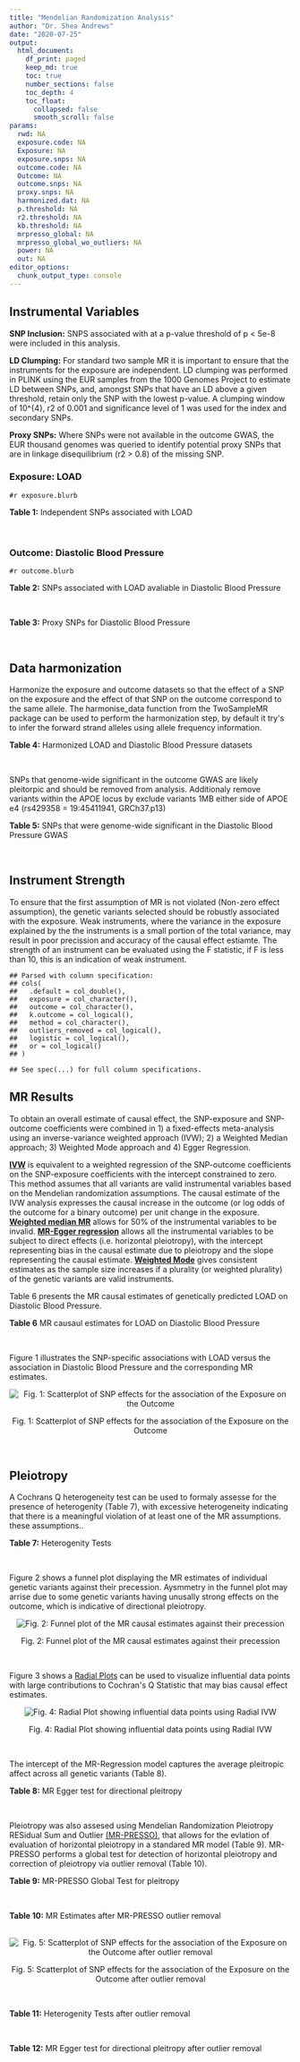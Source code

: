 ```yaml
---
title: "Mendelian Randomization Analysis"
author: "Dr. Shea Andrews"
date: "2020-07-25"
output:
  html_document:
    df_print: paged
    keep_md: true
    toc: true
    number_sections: false
    toc_depth: 4
    toc_float:
      collapsed: false
      smooth_scroll: false
params:
  rwd: NA
  exposure.code: NA
  Exposure: NA
  exposure.snps: NA
  outcome.code: NA
  Outcome: NA
  outcome.snps: NA
  proxy.snps: NA
  harmonized.dat: NA
  p.threshold: NA
  r2.threshold: NA
  kb.threshold: NA
  mrpresso_global: NA
  mrpresso_global_wo_outliers: NA
  power: NA
  out: NA
editor_options:
  chunk_output_type: console
---
```







## Instrumental Variables
**SNP Inclusion:** SNPS associated with at a p-value threshold of p < 5e-8 were included in this analysis.
<br>

**LD Clumping:** For standard two sample MR it is important to ensure that the instruments for the exposure are independent. LD clumping was performed in PLINK using the EUR samples from the 1000 Genomes Project to estimate LD between SNPs, and, amongst SNPs that have an LD above a given threshold, retain only the SNP with the lowest p-value. A clumping window of 10^{4}, r2 of 0.001 and significance level of 1 was used for the index and secondary SNPs.
<br>

**Proxy SNPs:** Where SNPs were not available in the outcome GWAS, the EUR thousand genomes was queried to identify potential proxy SNPs that are in linkage disequilibrium (r2 > 0.8) of the missing SNP.
<br>

### Exposure: LOAD
`#r exposure.blurb`
<br>

**Table 1:** Independent SNPs associated with LOAD
<div data-pagedtable="false">
  <script data-pagedtable-source type="application/json">
{"columns":[{"label":["SNP"],"name":[1],"type":["chr"],"align":["left"]},{"label":["CHROM"],"name":[2],"type":["dbl"],"align":["right"]},{"label":["POS"],"name":[3],"type":["dbl"],"align":["right"]},{"label":["REF"],"name":[4],"type":["chr"],"align":["left"]},{"label":["ALT"],"name":[5],"type":["chr"],"align":["left"]},{"label":["AF"],"name":[6],"type":["dbl"],"align":["right"]},{"label":["BETA"],"name":[7],"type":["dbl"],"align":["right"]},{"label":["SE"],"name":[8],"type":["dbl"],"align":["right"]},{"label":["Z"],"name":[9],"type":["dbl"],"align":["right"]},{"label":["P"],"name":[10],"type":["dbl"],"align":["right"]},{"label":["N"],"name":[11],"type":["dbl"],"align":["right"]},{"label":["TRAIT"],"name":[12],"type":["chr"],"align":["left"]}],"data":[{"1":"rs679515","2":"1","3":"207750568","4":"T","5":"C","6":"0.8126","7":"-0.1508","8":"0.0183","9":"-8.240440","10":"1.555000e-16","11":"63926","12":"LOAD"},{"1":"rs6733839","2":"2","3":"127892810","4":"C","5":"T","6":"0.4067","7":"0.1693","8":"0.0154","9":"10.993506","10":"4.022000e-28","11":"63926","12":"LOAD"},{"1":"rs34665982","2":"6","3":"32560306","4":"T","5":"C","6":"0.5213","7":"-0.0967","8":"0.0166","9":"-5.825300","10":"5.798000e-09","11":"63926","12":"LOAD"},{"1":"rs114812713","2":"6","3":"41034000","4":"G","5":"C","6":"0.0301","7":"0.2980","8":"0.0431","9":"6.914153","10":"4.467000e-12","11":"63926","12":"LOAD"},{"1":"rs1385742","2":"6","3":"47595155","4":"A","5":"T","6":"0.6344","7":"-0.0876","8":"0.0157","9":"-5.579620","10":"2.232000e-08","11":"63926","12":"LOAD"},{"1":"rs11767557","2":"7","3":"143109139","4":"T","5":"C","6":"0.1968","7":"-0.1028","8":"0.0182","9":"-5.648350","10":"1.561000e-08","11":"63926","12":"LOAD"},{"1":"rs73223431","2":"8","3":"27219987","4":"C","5":"T","6":"0.3669","7":"0.0936","8":"0.0153","9":"6.117647","10":"8.342000e-10","11":"63926","12":"LOAD"},{"1":"rs867230","2":"8","3":"27468503","4":"C","5":"A","6":"0.6029","7":"0.1333","8":"0.0158","9":"8.436709","10":"3.492000e-17","11":"63926","12":"LOAD"},{"1":"rs12416487","2":"10","3":"11721057","4":"A","5":"T","6":"0.6519","7":"0.0850","8":"0.0154","9":"5.519480","10":"3.417000e-08","11":"63926","12":"LOAD"},{"1":"rs3740688","2":"11","3":"47380340","4":"G","5":"T","6":"0.5524","7":"0.0935","8":"0.0144","9":"6.493056","10":"9.702000e-11","11":"63926","12":"LOAD"},{"1":"rs1582763","2":"11","3":"60021948","4":"G","5":"A","6":"0.3729","7":"-0.1232","8":"0.0149","9":"-8.268456","10":"1.186000e-16","11":"63926","12":"LOAD"},{"1":"rs3851179","2":"11","3":"85868640","4":"T","5":"C","6":"0.6410","7":"0.1198","8":"0.0148","9":"8.094590","10":"5.809000e-16","11":"63926","12":"LOAD"},{"1":"rs11218343","2":"11","3":"121435587","4":"T","5":"C","6":"0.0401","7":"-0.2053","8":"0.0369","9":"-5.563690","10":"2.633000e-08","11":"63926","12":"LOAD"},{"1":"rs12590654","2":"14","3":"92938855","4":"G","5":"A","6":"0.3353","7":"-0.0906","8":"0.0157","9":"-5.770701","10":"8.729000e-09","11":"63926","12":"LOAD"},{"1":"rs12151021","2":"19","3":"1050874","4":"A","5":"G","6":"0.6753","7":"-0.1071","8":"0.0169","9":"-6.337280","10":"2.562000e-10","11":"63926","12":"LOAD"},{"1":"rs111358663","2":"19","3":"45196958","4":"T","5":"A","6":"0.0111","7":"-0.5369","8":"0.0795","9":"-6.753459","10":"1.436000e-11","11":"63926","12":"LOAD"},{"1":"rs4803765","2":"19","3":"45358448","4":"C","5":"T","6":"0.0243","7":"0.7165","8":"0.0610","9":"11.745902","10":"7.131000e-32","11":"63926","12":"LOAD"},{"1":"rs12972156","2":"19","3":"45387459","4":"C","5":"G","6":"0.2027","7":"0.9653","8":"0.0189","9":"51.074100","10":"2.225074e-308","11":"63926","12":"LOAD"},{"1":"rs117310449","2":"19","3":"45393516","4":"C","5":"T","6":"0.0130","7":"0.9879","8":"0.0691","9":"14.296671","10":"2.275000e-46","11":"63926","12":"LOAD"},{"1":"rs73033507","2":"19","3":"45431403","4":"C","5":"T","6":"0.0239","7":"-0.3620","8":"0.0657","9":"-5.509893","10":"3.646000e-08","11":"63926","12":"LOAD"},{"1":"rs114533385","2":"19","3":"45436753","4":"C","5":"T","6":"0.0210","7":"0.8281","8":"0.0661","9":"12.527988","10":"5.434000e-36","11":"63926","12":"LOAD"},{"1":"rs139995984","2":"19","3":"45574482","4":"G","5":"C","6":"0.0155","7":"-0.5343","8":"0.0879","9":"-6.078498","10":"1.192000e-09","11":"63926","12":"LOAD"}],"options":{"columns":{"min":{},"max":[10]},"rows":{"min":[10],"max":[10]},"pages":{}}}
  </script>
</div>
<br>

### Outcome: Diastolic Blood Pressure
`#r outcome.blurb`
<br>

**Table 2:** SNPs associated with LOAD avaliable in Diastolic Blood Pressure
<div data-pagedtable="false">
  <script data-pagedtable-source type="application/json">
{"columns":[{"label":["SNP"],"name":[1],"type":["chr"],"align":["left"]},{"label":["CHROM"],"name":[2],"type":["dbl"],"align":["right"]},{"label":["POS"],"name":[3],"type":["dbl"],"align":["right"]},{"label":["REF"],"name":[4],"type":["chr"],"align":["left"]},{"label":["ALT"],"name":[5],"type":["chr"],"align":["left"]},{"label":["AF"],"name":[6],"type":["dbl"],"align":["right"]},{"label":["BETA"],"name":[7],"type":["dbl"],"align":["right"]},{"label":["SE"],"name":[8],"type":["dbl"],"align":["right"]},{"label":["Z"],"name":[9],"type":["dbl"],"align":["right"]},{"label":["P"],"name":[10],"type":["dbl"],"align":["right"]},{"label":["N"],"name":[11],"type":["dbl"],"align":["right"]},{"label":["TRAIT"],"name":[12],"type":["chr"],"align":["left"]}],"data":[{"1":"rs679515","2":"1","3":"207750568","4":"T","5":"C","6":"0.8191","7":"0.0256","8":"0.0225","9":"1.13778000","10":"2.544e-01","11":"757599","12":"Diastolic_Blood_Pressure"},{"1":"rs6733839","2":"2","3":"127892810","4":"C","5":"T","6":"0.3948","7":"0.0468","8":"0.0182","9":"2.57142857","10":"1.038e-02","11":"755482","12":"Diastolic_Blood_Pressure"},{"1":"rs114812713","2":"6","3":"41034000","4":"G","5":"C","6":"0.0266","7":"0.0716","8":"0.0561","9":"1.27629234","10":"2.018e-01","11":"750123","12":"Diastolic_Blood_Pressure"},{"1":"rs1385742","2":"6","3":"47595155","4":"A","5":"T","6":"0.6485","7":"0.0043","8":"0.0186","9":"0.23118300","10":"8.155e-01","11":"755481","12":"Diastolic_Blood_Pressure"},{"1":"rs11767557","2":"7","3":"143109139","4":"T","5":"C","6":"0.2100","7":"0.0186","8":"0.0215","9":"0.86511600","10":"3.889e-01","11":"749339","12":"Diastolic_Blood_Pressure"},{"1":"rs73223431","2":"8","3":"27219987","4":"C","5":"T","6":"0.3663","7":"-0.0084","8":"0.0179","9":"-0.46927374","10":"6.407e-01","11":"757600","12":"Diastolic_Blood_Pressure"},{"1":"rs867230","2":"8","3":"27468503","4":"C","5":"A","6":"0.5913","7":"0.0627","8":"0.0181","9":"3.46408840","10":"5.107e-04","11":"755480","12":"Diastolic_Blood_Pressure"},{"1":"rs12416487","2":"10","3":"11721057","4":"A","5":"T","6":"0.6508","7":"0.0133","8":"0.0184","9":"0.72282600","10":"4.675e-01","11":"756594","12":"Diastolic_Blood_Pressure"},{"1":"rs3740688","2":"11","3":"47380340","4":"G","5":"T","6":"0.5458","7":"0.1121","8":"0.0174","9":"6.44252874","10":"1.222e-10","11":"757601","12":"Diastolic_Blood_Pressure"},{"1":"rs1582763","2":"11","3":"60021948","4":"G","5":"A","6":"0.3750","7":"0.0002","8":"0.0179","9":"0.01117318","10":"9.924e-01","11":"757600","12":"Diastolic_Blood_Pressure"},{"1":"rs3851179","2":"11","3":"85868640","4":"T","5":"C","6":"0.6302","7":"-0.0122","8":"0.0179","9":"-0.68156400","10":"4.959e-01","11":"757601","12":"Diastolic_Blood_Pressure"},{"1":"rs11218343","2":"11","3":"121435587","4":"T","5":"C","6":"0.0384","7":"-0.0255","8":"0.0454","9":"-0.56167400","10":"5.747e-01","11":"757599","12":"Diastolic_Blood_Pressure"},{"1":"rs12590654","2":"14","3":"92938855","4":"G","5":"A","6":"0.3408","7":"0.0303","8":"0.0186","9":"1.62903226","10":"1.025e-01","11":"756595","12":"Diastolic_Blood_Pressure"},{"1":"rs12151021","2":"19","3":"1050874","4":"A","5":"G","6":"0.6782","7":"0.0030","8":"0.0193","9":"0.15544000","10":"8.767e-01","11":"730395","12":"Diastolic_Blood_Pressure"},{"1":"rs111358663","2":"19","3":"45196958","4":"T","5":"A","6":"0.0152","7":"-0.0049","8":"0.0778","9":"-0.06298201","10":"9.493e-01","11":"727076","12":"Diastolic_Blood_Pressure"},{"1":"rs12972156","2":"19","3":"45387459","4":"C","5":"G","6":"0.1482","7":"-0.0178","8":"0.0252","9":"-0.70634900","10":"4.800e-01","11":"739095","12":"Diastolic_Blood_Pressure"},{"1":"rs117310449","2":"19","3":"45393516","4":"C","5":"T","6":"0.0115","7":"0.0977","8":"0.0875","9":"1.11657143","10":"2.640e-01","11":"724066","12":"Diastolic_Blood_Pressure"},{"1":"rs34665982","2":"NA","3":"NA","4":"NA","5":"NA","6":"NA","7":"NA","8":"NA","9":"NA","10":"NA","11":"NA","12":"NA"},{"1":"rs4803765","2":"NA","3":"NA","4":"NA","5":"NA","6":"NA","7":"NA","8":"NA","9":"NA","10":"NA","11":"NA","12":"NA"},{"1":"rs73033507","2":"NA","3":"NA","4":"NA","5":"NA","6":"NA","7":"NA","8":"NA","9":"NA","10":"NA","11":"NA","12":"NA"},{"1":"rs114533385","2":"NA","3":"NA","4":"NA","5":"NA","6":"NA","7":"NA","8":"NA","9":"NA","10":"NA","11":"NA","12":"NA"},{"1":"rs139995984","2":"NA","3":"NA","4":"NA","5":"NA","6":"NA","7":"NA","8":"NA","9":"NA","10":"NA","11":"NA","12":"NA"}],"options":{"columns":{"min":{},"max":[10]},"rows":{"min":[10],"max":[10]},"pages":{}}}
  </script>
</div>
<br>

**Table 3:** Proxy SNPs for Diastolic Blood Pressure
<div data-pagedtable="false">
  <script data-pagedtable-source type="application/json">
{"columns":[{"label":["proxy.outcome"],"name":[1],"type":["lgl"],"align":["right"]},{"label":["target_snp"],"name":[2],"type":["chr"],"align":["left"]},{"label":["proxy_snp"],"name":[3],"type":["lgl"],"align":["right"]},{"label":["ld.r2"],"name":[4],"type":["lgl"],"align":["right"]},{"label":["Dprime"],"name":[5],"type":["lgl"],"align":["right"]},{"label":["ref.proxy"],"name":[6],"type":["lgl"],"align":["right"]},{"label":["alt.proxy"],"name":[7],"type":["lgl"],"align":["right"]},{"label":["CHROM"],"name":[8],"type":["lgl"],"align":["right"]},{"label":["POS"],"name":[9],"type":["lgl"],"align":["right"]},{"label":["ALT.proxy"],"name":[10],"type":["lgl"],"align":["right"]},{"label":["REF.proxy"],"name":[11],"type":["lgl"],"align":["right"]},{"label":["AF"],"name":[12],"type":["lgl"],"align":["right"]},{"label":["BETA"],"name":[13],"type":["lgl"],"align":["right"]},{"label":["SE"],"name":[14],"type":["lgl"],"align":["right"]},{"label":["P"],"name":[15],"type":["lgl"],"align":["right"]},{"label":["N"],"name":[16],"type":["lgl"],"align":["right"]},{"label":["ref"],"name":[17],"type":["lgl"],"align":["right"]},{"label":["alt"],"name":[18],"type":["lgl"],"align":["right"]},{"label":["ALT"],"name":[19],"type":["lgl"],"align":["right"]},{"label":["REF"],"name":[20],"type":["lgl"],"align":["right"]},{"label":["PHASE"],"name":[21],"type":["lgl"],"align":["right"]}],"data":[{"1":"NA","2":"rs34665982","3":"NA","4":"NA","5":"NA","6":"NA","7":"NA","8":"NA","9":"NA","10":"NA","11":"NA","12":"NA","13":"NA","14":"NA","15":"NA","16":"NA","17":"NA","18":"NA","19":"NA","20":"NA","21":"NA"},{"1":"NA","2":"rs4803765","3":"NA","4":"NA","5":"NA","6":"NA","7":"NA","8":"NA","9":"NA","10":"NA","11":"NA","12":"NA","13":"NA","14":"NA","15":"NA","16":"NA","17":"NA","18":"NA","19":"NA","20":"NA","21":"NA"},{"1":"NA","2":"rs73033507","3":"NA","4":"NA","5":"NA","6":"NA","7":"NA","8":"NA","9":"NA","10":"NA","11":"NA","12":"NA","13":"NA","14":"NA","15":"NA","16":"NA","17":"NA","18":"NA","19":"NA","20":"NA","21":"NA"},{"1":"NA","2":"rs114533385","3":"NA","4":"NA","5":"NA","6":"NA","7":"NA","8":"NA","9":"NA","10":"NA","11":"NA","12":"NA","13":"NA","14":"NA","15":"NA","16":"NA","17":"NA","18":"NA","19":"NA","20":"NA","21":"NA"},{"1":"NA","2":"rs139995984","3":"NA","4":"NA","5":"NA","6":"NA","7":"NA","8":"NA","9":"NA","10":"NA","11":"NA","12":"NA","13":"NA","14":"NA","15":"NA","16":"NA","17":"NA","18":"NA","19":"NA","20":"NA","21":"NA"}],"options":{"columns":{"min":{},"max":[10]},"rows":{"min":[10],"max":[10]},"pages":{}}}
  </script>
</div>
<br>

## Data harmonization
Harmonize the exposure and outcome datasets so that the effect of a SNP on the exposure and the effect of that SNP on the outcome correspond to the same allele. The harmonise_data function from the TwoSampleMR package can be used to perform the harmonization step, by default it try's to infer the forward strand alleles using allele frequency information.
<br>

**Table 4:** Harmonized LOAD and Diastolic Blood Pressure datasets
<div data-pagedtable="false">
  <script data-pagedtable-source type="application/json">
{"columns":[{"label":["SNP"],"name":[1],"type":["chr"],"align":["left"]},{"label":["effect_allele.exposure"],"name":[2],"type":["chr"],"align":["left"]},{"label":["other_allele.exposure"],"name":[3],"type":["chr"],"align":["left"]},{"label":["effect_allele.outcome"],"name":[4],"type":["chr"],"align":["left"]},{"label":["other_allele.outcome"],"name":[5],"type":["chr"],"align":["left"]},{"label":["beta.exposure"],"name":[6],"type":["dbl"],"align":["right"]},{"label":["beta.outcome"],"name":[7],"type":["dbl"],"align":["right"]},{"label":["eaf.exposure"],"name":[8],"type":["dbl"],"align":["right"]},{"label":["eaf.outcome"],"name":[9],"type":["dbl"],"align":["right"]},{"label":["remove"],"name":[10],"type":["lgl"],"align":["right"]},{"label":["palindromic"],"name":[11],"type":["lgl"],"align":["right"]},{"label":["ambiguous"],"name":[12],"type":["lgl"],"align":["right"]},{"label":["id.outcome"],"name":[13],"type":["chr"],"align":["left"]},{"label":["chr.outcome"],"name":[14],"type":["dbl"],"align":["right"]},{"label":["pos.outcome"],"name":[15],"type":["dbl"],"align":["right"]},{"label":["se.outcome"],"name":[16],"type":["dbl"],"align":["right"]},{"label":["z.outcome"],"name":[17],"type":["dbl"],"align":["right"]},{"label":["pval.outcome"],"name":[18],"type":["dbl"],"align":["right"]},{"label":["samplesize.outcome"],"name":[19],"type":["dbl"],"align":["right"]},{"label":["outcome"],"name":[20],"type":["chr"],"align":["left"]},{"label":["mr_keep.outcome"],"name":[21],"type":["lgl"],"align":["right"]},{"label":["pval_origin.outcome"],"name":[22],"type":["chr"],"align":["left"]},{"label":["chr.exposure"],"name":[23],"type":["dbl"],"align":["right"]},{"label":["pos.exposure"],"name":[24],"type":["dbl"],"align":["right"]},{"label":["se.exposure"],"name":[25],"type":["dbl"],"align":["right"]},{"label":["z.exposure"],"name":[26],"type":["dbl"],"align":["right"]},{"label":["pval.exposure"],"name":[27],"type":["dbl"],"align":["right"]},{"label":["samplesize.exposure"],"name":[28],"type":["dbl"],"align":["right"]},{"label":["exposure"],"name":[29],"type":["chr"],"align":["left"]},{"label":["mr_keep.exposure"],"name":[30],"type":["lgl"],"align":["right"]},{"label":["pval_origin.exposure"],"name":[31],"type":["chr"],"align":["left"]},{"label":["id.exposure"],"name":[32],"type":["chr"],"align":["left"]},{"label":["action"],"name":[33],"type":["dbl"],"align":["right"]},{"label":["mr_keep"],"name":[34],"type":["lgl"],"align":["right"]},{"label":["pt"],"name":[35],"type":["dbl"],"align":["right"]},{"label":["pleitropy_keep"],"name":[36],"type":["lgl"],"align":["right"]},{"label":["mrpresso_RSSobs"],"name":[37],"type":["dbl"],"align":["right"]},{"label":["mrpresso_pval"],"name":[38],"type":["dbl"],"align":["right"]},{"label":["mrpresso_keep"],"name":[39],"type":["lgl"],"align":["right"]}],"data":[{"1":"rs111358663","2":"A","3":"T","4":"A","5":"T","6":"-0.5369","7":"-0.0049","8":"0.0111","9":"0.0152","10":"FALSE","11":"TRUE","12":"FALSE","13":"OBQFfj","14":"19","15":"45196958","16":"0.0778","17":"-0.06298201","18":"9.493e-01","19":"727076","20":"Evangelou2018dbp","21":"TRUE","22":"reported","23":"19","24":"45196958","25":"0.0795","26":"-6.753459","27":"1.436e-11","28":"63926","29":"Kunkle2019load","30":"TRUE","31":"reported","32":"xQmEVs","33":"2","34":"TRUE","35":"5e-08","36":"FALSE","37":"NA","38":"NA","39":"NA"},{"1":"rs11218343","2":"C","3":"T","4":"C","5":"T","6":"-0.2053","7":"-0.0255","8":"0.0401","9":"0.0384","10":"FALSE","11":"FALSE","12":"FALSE","13":"OBQFfj","14":"11","15":"121435587","16":"0.0454","17":"-0.56167400","18":"5.747e-01","19":"757599","20":"Evangelou2018dbp","21":"TRUE","22":"reported","23":"11","24":"121435587","25":"0.0369","26":"-5.563690","27":"2.633e-08","28":"63926","29":"Kunkle2019load","30":"TRUE","31":"reported","32":"xQmEVs","33":"2","34":"TRUE","35":"5e-08","36":"TRUE","37":"1.340373e-04","38":"1.0000","39":"TRUE"},{"1":"rs114812713","2":"C","3":"G","4":"C","5":"G","6":"0.2980","7":"0.0716","8":"0.0301","9":"0.0266","10":"FALSE","11":"TRUE","12":"FALSE","13":"OBQFfj","14":"6","15":"41034000","16":"0.0561","17":"1.27629234","18":"2.018e-01","19":"750123","20":"Evangelou2018dbp","21":"TRUE","22":"reported","23":"6","24":"41034000","25":"0.0431","26":"6.914153","27":"4.467e-12","28":"63926","29":"Kunkle2019load","30":"TRUE","31":"reported","32":"xQmEVs","33":"2","34":"TRUE","35":"5e-08","36":"TRUE","37":"2.901838e-03","38":"1.0000","39":"TRUE"},{"1":"rs117310449","2":"T","3":"C","4":"T","5":"C","6":"0.9879","7":"0.0977","8":"0.0130","9":"0.0115","10":"FALSE","11":"FALSE","12":"FALSE","13":"OBQFfj","14":"19","15":"45393516","16":"0.0875","17":"1.11657143","18":"2.640e-01","19":"724066","20":"Evangelou2018dbp","21":"TRUE","22":"reported","23":"19","24":"45393516","25":"0.0691","26":"14.296671","27":"2.275e-46","28":"63926","29":"Kunkle2019load","30":"TRUE","31":"reported","32":"xQmEVs","33":"2","34":"TRUE","35":"5e-08","36":"FALSE","37":"NA","38":"NA","39":"NA"},{"1":"rs11767557","2":"C","3":"T","4":"C","5":"T","6":"-0.1028","7":"0.0186","8":"0.1968","9":"0.2100","10":"FALSE","11":"FALSE","12":"FALSE","13":"OBQFfj","14":"7","15":"143109139","16":"0.0215","17":"0.86511600","18":"3.889e-01","19":"749339","20":"Evangelou2018dbp","21":"TRUE","22":"reported","23":"7","24":"143109139","25":"0.0182","26":"-5.648350","27":"1.561e-08","28":"63926","29":"Kunkle2019load","30":"TRUE","31":"reported","32":"xQmEVs","33":"2","34":"TRUE","35":"5e-08","36":"TRUE","37":"7.358975e-04","38":"1.0000","39":"TRUE"},{"1":"rs12151021","2":"G","3":"A","4":"G","5":"A","6":"-0.1071","7":"0.0030","8":"0.6753","9":"0.6782","10":"FALSE","11":"FALSE","12":"FALSE","13":"OBQFfj","14":"19","15":"1050874","16":"0.0193","17":"0.15544000","18":"8.767e-01","19":"730395","20":"Evangelou2018dbp","21":"TRUE","22":"reported","23":"19","24":"1050874","25":"0.0169","26":"-6.337280","27":"2.562e-10","28":"63926","29":"Kunkle2019load","30":"TRUE","31":"reported","32":"xQmEVs","33":"2","34":"TRUE","35":"5e-08","36":"TRUE","37":"1.266319e-04","38":"1.0000","39":"TRUE"},{"1":"rs12416487","2":"T","3":"A","4":"T","5":"A","6":"0.0850","7":"0.0133","8":"0.6519","9":"0.6508","10":"FALSE","11":"TRUE","12":"FALSE","13":"OBQFfj","14":"10","15":"11721057","16":"0.0184","17":"0.72282600","18":"4.675e-01","19":"756594","20":"Evangelou2018dbp","21":"TRUE","22":"reported","23":"10","24":"11721057","25":"0.0154","26":"5.519480","27":"3.417e-08","28":"63926","29":"Kunkle2019load","30":"TRUE","31":"reported","32":"xQmEVs","33":"2","34":"TRUE","35":"5e-08","36":"TRUE","37":"5.889276e-05","38":"1.0000","39":"TRUE"},{"1":"rs12590654","2":"A","3":"G","4":"A","5":"G","6":"-0.0906","7":"0.0303","8":"0.3353","9":"0.3408","10":"FALSE","11":"FALSE","12":"FALSE","13":"OBQFfj","14":"14","15":"92938855","16":"0.0186","17":"1.62903226","18":"1.025e-01","19":"756595","20":"Evangelou2018dbp","21":"TRUE","22":"reported","23":"14","24":"92938855","25":"0.0157","26":"-5.770701","27":"8.729e-09","28":"63926","29":"Kunkle2019load","30":"TRUE","31":"reported","32":"xQmEVs","33":"2","34":"TRUE","35":"5e-08","36":"TRUE","37":"1.489407e-03","38":"0.5239","39":"TRUE"},{"1":"rs12972156","2":"G","3":"C","4":"G","5":"C","6":"0.9653","7":"-0.0178","8":"0.2027","9":"0.1482","10":"FALSE","11":"TRUE","12":"FALSE","13":"OBQFfj","14":"19","15":"45387459","16":"0.0252","17":"-0.70634900","18":"4.800e-01","19":"739095","20":"Evangelou2018dbp","21":"TRUE","22":"reported","23":"19","24":"45387459","25":"0.0189","26":"51.074100","27":"1.000e-200","28":"63926","29":"Kunkle2019load","30":"TRUE","31":"reported","32":"xQmEVs","33":"2","34":"TRUE","35":"5e-08","36":"FALSE","37":"NA","38":"NA","39":"NA"},{"1":"rs1385742","2":"T","3":"A","4":"T","5":"A","6":"-0.0876","7":"0.0043","8":"0.6344","9":"0.6485","10":"FALSE","11":"TRUE","12":"FALSE","13":"OBQFfj","14":"6","15":"47595155","16":"0.0186","17":"0.23118300","18":"8.155e-01","19":"755481","20":"Evangelou2018dbp","21":"TRUE","22":"reported","23":"6","24":"47595155","25":"0.0157","26":"-5.579620","27":"2.232e-08","28":"63926","29":"Kunkle2019load","30":"TRUE","31":"reported","32":"xQmEVs","33":"2","34":"TRUE","35":"5e-08","36":"TRUE","37":"1.202475e-04","38":"1.0000","39":"TRUE"},{"1":"rs1582763","2":"A","3":"G","4":"A","5":"G","6":"-0.1232","7":"0.0002","8":"0.3729","9":"0.3750","10":"FALSE","11":"FALSE","12":"FALSE","13":"OBQFfj","14":"11","15":"60021948","16":"0.0179","17":"0.01117318","18":"9.924e-01","19":"757600","20":"Evangelou2018dbp","21":"TRUE","22":"reported","23":"11","24":"60021948","25":"0.0149","26":"-8.268456","27":"1.186e-16","28":"63926","29":"Kunkle2019load","30":"TRUE","31":"reported","32":"xQmEVs","33":"2","34":"TRUE","35":"5e-08","36":"TRUE","37":"9.673709e-05","38":"1.0000","39":"TRUE"},{"1":"rs3740688","2":"T","3":"G","4":"T","5":"G","6":"0.0935","7":"0.1121","8":"0.5524","9":"0.5458","10":"FALSE","11":"FALSE","12":"FALSE","13":"OBQFfj","14":"11","15":"47380340","16":"0.0174","17":"6.44252874","18":"1.222e-10","19":"757601","20":"Evangelou2018dbp","21":"TRUE","22":"reported","23":"11","24":"47380340","25":"0.0144","26":"6.493056","27":"9.702e-11","28":"63926","29":"Kunkle2019load","30":"TRUE","31":"reported","32":"xQmEVs","33":"2","34":"TRUE","35":"5e-08","36":"FALSE","37":"NA","38":"NA","39":"NA"},{"1":"rs3851179","2":"C","3":"T","4":"C","5":"T","6":"0.1198","7":"-0.0122","8":"0.6410","9":"0.6302","10":"FALSE","11":"FALSE","12":"FALSE","13":"OBQFfj","14":"11","15":"85868640","16":"0.0179","17":"-0.68156400","18":"4.959e-01","19":"757601","20":"Evangelou2018dbp","21":"TRUE","22":"reported","23":"11","24":"85868640","25":"0.0148","26":"8.094590","27":"5.809e-16","28":"63926","29":"Kunkle2019load","30":"TRUE","31":"reported","32":"xQmEVs","33":"2","34":"TRUE","35":"5e-08","36":"TRUE","37":"5.181504e-04","38":"1.0000","39":"TRUE"},{"1":"rs6733839","2":"T","3":"C","4":"T","5":"C","6":"0.1693","7":"0.0468","8":"0.4067","9":"0.3948","10":"FALSE","11":"FALSE","12":"FALSE","13":"OBQFfj","14":"2","15":"127892810","16":"0.0182","17":"2.57142857","18":"1.038e-02","19":"755482","20":"Evangelou2018dbp","21":"TRUE","22":"reported","23":"2","24":"127892810","25":"0.0154","26":"10.993506","27":"4.022e-28","28":"63926","29":"Kunkle2019load","30":"TRUE","31":"reported","32":"xQmEVs","33":"2","34":"TRUE","35":"5e-08","36":"TRUE","37":"1.822259e-03","38":"0.3224","39":"TRUE"},{"1":"rs679515","2":"C","3":"T","4":"C","5":"T","6":"-0.1508","7":"0.0256","8":"0.8126","9":"0.8191","10":"FALSE","11":"FALSE","12":"FALSE","13":"OBQFfj","14":"1","15":"207750568","16":"0.0225","17":"1.13778000","18":"2.544e-01","19":"757599","20":"Evangelou2018dbp","21":"TRUE","22":"reported","23":"1","24":"207750568","25":"0.0183","26":"-8.240440","27":"1.555e-16","28":"63926","29":"Kunkle2019load","30":"TRUE","31":"reported","32":"xQmEVs","33":"2","34":"TRUE","35":"5e-08","36":"TRUE","37":"1.598010e-03","38":"1.0000","39":"TRUE"},{"1":"rs73223431","2":"T","3":"C","4":"T","5":"C","6":"0.0936","7":"-0.0084","8":"0.3669","9":"0.3663","10":"FALSE","11":"FALSE","12":"FALSE","13":"OBQFfj","14":"8","15":"27219987","16":"0.0179","17":"-0.46927374","18":"6.407e-01","19":"757600","20":"Evangelou2018dbp","21":"TRUE","22":"reported","23":"8","24":"27219987","25":"0.0153","26":"6.117647","27":"8.342e-10","28":"63926","29":"Kunkle2019load","30":"TRUE","31":"reported","32":"xQmEVs","33":"2","34":"TRUE","35":"5e-08","36":"TRUE","37":"2.524934e-04","38":"1.0000","39":"TRUE"},{"1":"rs867230","2":"A","3":"C","4":"A","5":"C","6":"0.1333","7":"0.0627","8":"0.6029","9":"0.5913","10":"FALSE","11":"FALSE","12":"FALSE","13":"OBQFfj","14":"8","15":"27468503","16":"0.0181","17":"3.46408840","18":"5.107e-04","19":"755480","20":"Evangelou2018dbp","21":"TRUE","22":"reported","23":"8","24":"27468503","25":"0.0158","26":"8.436709","27":"3.492e-17","28":"63926","29":"Kunkle2019load","30":"TRUE","31":"reported","32":"xQmEVs","33":"2","34":"TRUE","35":"5e-08","36":"TRUE","37":"3.625910e-03","38":"0.0234","39":"FALSE"}],"options":{"columns":{"min":{},"max":[10]},"rows":{"min":[10],"max":[10]},"pages":{}}}
  </script>
</div>
<br>

SNPs that genome-wide significant in the outcome GWAS are likely pleitorpic and should be removed from analysis. Additionaly remove variants within the APOE locus by exclude variants 1MB either side of APOE e4 (rs429358 = 19:45411941, GRCh37.p13)
<br>


**Table 5:** SNPs that were genome-wide significant in the Diastolic Blood Pressure GWAS
<div data-pagedtable="false">
  <script data-pagedtable-source type="application/json">
{"columns":[{"label":["SNP"],"name":[1],"type":["chr"],"align":["left"]},{"label":["chr.outcome"],"name":[2],"type":["dbl"],"align":["right"]},{"label":["pos.outcome"],"name":[3],"type":["dbl"],"align":["right"]},{"label":["pval.exposure"],"name":[4],"type":["dbl"],"align":["right"]},{"label":["pval.outcome"],"name":[5],"type":["dbl"],"align":["right"]}],"data":[{"1":"rs111358663","2":"19","3":"45196958","4":"1.436e-11","5":"9.493e-01"},{"1":"rs117310449","2":"19","3":"45393516","4":"2.275e-46","5":"2.640e-01"},{"1":"rs12972156","2":"19","3":"45387459","4":"1.000e-200","5":"4.800e-01"},{"1":"rs3740688","2":"11","3":"47380340","4":"9.702e-11","5":"1.222e-10"}],"options":{"columns":{"min":{},"max":[10]},"rows":{"min":[10],"max":[10]},"pages":{}}}
  </script>
</div>
<br>


## Instrument Strength
To ensure that the first assumption of MR is not violated (Non-zero effect assumption), the genetic variants selected should be robustly associated with the exposure. Weak instruments, where the variance in the exposure explained by the the instruments is a small portion of the total variance, may result in poor precission and accuracy of the causal effect estiamte. The strength of an instrument can be evaluated using the F statistic, if F is less than 10, this is an indication of weak instrument.


```
## Parsed with column specification:
## cols(
##   .default = col_double(),
##   exposure = col_character(),
##   outcome = col_character(),
##   k.outcome = col_logical(),
##   method = col_character(),
##   outliers_removed = col_logical(),
##   logistic = col_logical(),
##   or = col_logical()
## )
```

```
## See spec(...) for full column specifications.
```

<div data-pagedtable="false">
  <script data-pagedtable-source type="application/json">
{"columns":[{"label":["outliers_removed"],"name":[1],"type":["lgl"],"align":["right"]},{"label":["pve.exposure"],"name":[2],"type":["dbl"],"align":["right"]},{"label":["F"],"name":[3],"type":["dbl"],"align":["right"]},{"label":["Alpha"],"name":[4],"type":["dbl"],"align":["right"]},{"label":["NCP"],"name":[5],"type":["dbl"],"align":["right"]},{"label":["Power"],"name":[6],"type":["dbl"],"align":["right"]}],"data":[{"1":"FALSE","2":"0.01244272","3":"52.47979","4":"0.05","5":"2.212262","6":"0.31853356"},{"1":"TRUE","2":"0.01116073","3":"50.93028","4":"0.05","5":"0.137246","6":"0.06586583"}],"options":{"columns":{"min":{},"max":[10]},"rows":{"min":[10],"max":[10]},"pages":{}}}
  </script>
</div>

##  MR Results
To obtain an overall estimate of causal effect, the SNP-exposure and SNP-outcome coefficients were combined in 1) a fixed-effects meta-analysis using an inverse-variance weighted approach (IVW); 2) a Weighted Median approach; 3) Weighted Mode approach and 4) Egger Regression.


[**IVW**](https://doi.org/10.1002/gepi.21758) is equivalent to a weighted regression of the SNP-outcome coefficients on the SNP-exposure coefficients with the intercept constrained to zero. This method assumes that all variants are valid instrumental variables based on the Mendelian randomization assumptions. The causal estimate of the IVW analysis expresses the causal increase in the outcome (or log odds of the outcome for a binary outcome) per unit change in the exposure. [**Weighted median MR**](https://doi.org/10.1002/gepi.21965) allows for 50% of the instrumental variables to be invalid. [**MR-Egger regression**](https://doi.org/10.1093/ije/dyw220) allows all the instrumental variables to be subject to direct effects (i.e. horizontal pleiotropy), with the intercept representing bias in the causal estimate due to pleiotropy and the slope representing the causal estimate. [**Weighted Mode**](https://doi.org/10.1093/ije/dyx102) gives consistent estimates as the sample size increases if a plurality (or weighted plurality) of the genetic variants are valid instruments.
<br>



Table 6 presents the MR causal estimates of genetically predicted LOAD on Diastolic Blood Pressure.
<br>

**Table 6** MR causaul estimates for LOAD on Diastolic Blood Pressure
<div data-pagedtable="false">
  <script data-pagedtable-source type="application/json">
{"columns":[{"label":["id.exposure"],"name":[1],"type":["chr"],"align":["left"]},{"label":["id.outcome"],"name":[2],"type":["chr"],"align":["left"]},{"label":["outcome"],"name":[3],"type":["fctr"],"align":["left"]},{"label":["exposure"],"name":[4],"type":["fctr"],"align":["left"]},{"label":["method"],"name":[5],"type":["fctr"],"align":["left"]},{"label":["nsnp"],"name":[6],"type":["int"],"align":["right"]},{"label":["b"],"name":[7],"type":["dbl"],"align":["right"]},{"label":["se"],"name":[8],"type":["dbl"],"align":["right"]},{"label":["pval"],"name":[9],"type":["dbl"],"align":["right"]}],"data":[{"1":"xQmEVs","2":"OBQFfj","3":"Evangelou2018dbp","4":"Kunkle2019load","5":"Inverse variance weighted (fixed effects)","6":"13","7":"0.070244558","8":"0.04589453","9":"0.12587693"},{"1":"xQmEVs","2":"OBQFfj","3":"Evangelou2018dbp","4":"Kunkle2019load","5":"Weighted median","6":"13","7":"-0.007028071","8":"0.07386952","9":"0.92420228"},{"1":"xQmEVs","2":"OBQFfj","3":"Evangelou2018dbp","4":"Kunkle2019load","5":"Weighted mode","6":"13","7":"-0.070106175","8":"0.16697852","9":"0.68201324"},{"1":"xQmEVs","2":"OBQFfj","3":"Evangelou2018dbp","4":"Kunkle2019load","5":"MR Egger","6":"13","7":"0.463752421","8":"0.21579999","9":"0.05474284"}],"options":{"columns":{"min":{},"max":[10]},"rows":{"min":[10],"max":[10]},"pages":{}}}
  </script>
</div>
<br>

Figure 1 illustrates the SNP-specific associations with LOAD versus the association in Diastolic Blood Pressure and the corresponding MR estimates.
<br>

<div class="figure" style="text-align: center">
<img src="/sc/arion/projects/LOAD/shea/Projects/MR_ADPhenome/results/MR_ADbidir/Kunkle2019load/Evangelou2018dbp/Kunkle2019load_5e-8_Evangelou2018dbp_MR_Analaysis_files/figure-html/scatter_plot-1.png" alt="Fig. 1: Scatterplot of SNP effects for the association of the Exposure on the Outcome"  />
<p class="caption">Fig. 1: Scatterplot of SNP effects for the association of the Exposure on the Outcome</p>
</div>
<br>


## Pleiotropy
A Cochrans Q heterogeneity test can be used to formaly assesse for the presence of heterogenity (Table 7), with excessive heterogeneity indicating that there is a meaningful violation of at least one of the MR assumptions.
these assumptions..
<br>

**Table 7:** Heterogenity Tests
<div data-pagedtable="false">
  <script data-pagedtable-source type="application/json">
{"columns":[{"label":["id.exposure"],"name":[1],"type":["chr"],"align":["left"]},{"label":["id.outcome"],"name":[2],"type":["chr"],"align":["left"]},{"label":["outcome"],"name":[3],"type":["fctr"],"align":["left"]},{"label":["exposure"],"name":[4],"type":["fctr"],"align":["left"]},{"label":["method"],"name":[5],"type":["fctr"],"align":["left"]},{"label":["Q"],"name":[6],"type":["dbl"],"align":["right"]},{"label":["Q_df"],"name":[7],"type":["dbl"],"align":["right"]},{"label":["Q_pval"],"name":[8],"type":["dbl"],"align":["right"]}],"data":[{"1":"xQmEVs","2":"OBQFfj","3":"Evangelou2018dbp","4":"Kunkle2019load","5":"MR Egger","6":"18.23626","7":"11","8":"0.07625792"},{"1":"xQmEVs","2":"OBQFfj","3":"Evangelou2018dbp","4":"Kunkle2019load","5":"Inverse variance weighted","6":"24.19559","7":"12","8":"0.01912999"}],"options":{"columns":{"min":{},"max":[10]},"rows":{"min":[10],"max":[10]},"pages":{}}}
  </script>
</div>
<br>

Figure 2 shows a funnel plot displaying the MR estimates of individual genetic variants against their precession. Aysmmetry in the funnel plot may arrise due to some genetic variants having unusally strong effects on the outcome, which is indicative of directional pleiotropy.
<br>

<div class="figure" style="text-align: center">
<img src="/sc/arion/projects/LOAD/shea/Projects/MR_ADPhenome/results/MR_ADbidir/Kunkle2019load/Evangelou2018dbp/Kunkle2019load_5e-8_Evangelou2018dbp_MR_Analaysis_files/figure-html/funnel_plot-1.png" alt="Fig. 2: Funnel plot of the MR causal estimates against their precession"  />
<p class="caption">Fig. 2: Funnel plot of the MR causal estimates against their precession</p>
</div>
<br>

Figure 3 shows a [Radial Plots](https://github.com/WSpiller/RadialMR) can be used to visualize influential data points with large contributions to Cochran's Q Statistic that may bias causal effect estimates.



<div class="figure" style="text-align: center">
<img src="/sc/arion/projects/LOAD/shea/Projects/MR_ADPhenome/results/MR_ADbidir/Kunkle2019load/Evangelou2018dbp/Kunkle2019load_5e-8_Evangelou2018dbp_MR_Analaysis_files/figure-html/Radial_Plot-1.png" alt="Fig. 4: Radial Plot showing influential data points using Radial IVW"  />
<p class="caption">Fig. 4: Radial Plot showing influential data points using Radial IVW</p>
</div>
<br>

The intercept of the MR-Regression model captures the average pleitropic affect across all genetic variants (Table 8).
<br>

**Table 8:** MR Egger test for directional pleitropy
<div data-pagedtable="false">
  <script data-pagedtable-source type="application/json">
{"columns":[{"label":["id.exposure"],"name":[1],"type":["chr"],"align":["left"]},{"label":["id.outcome"],"name":[2],"type":["chr"],"align":["left"]},{"label":["outcome"],"name":[3],"type":["fctr"],"align":["left"]},{"label":["exposure"],"name":[4],"type":["fctr"],"align":["left"]},{"label":["egger_intercept"],"name":[5],"type":["dbl"],"align":["right"]},{"label":["se"],"name":[6],"type":["dbl"],"align":["right"]},{"label":["pval"],"name":[7],"type":["dbl"],"align":["right"]}],"data":[{"1":"xQmEVs","2":"OBQFfj","3":"Evangelou2018dbp","4":"Kunkle2019load","5":"-0.04999614","6":"0.02636995","7":"0.08452755"}],"options":{"columns":{"min":{},"max":[10]},"rows":{"min":[10],"max":[10]},"pages":{}}}
  </script>
</div>
<br>

Pleiotropy was also assesed using Mendelian Randomization Pleiotropy RESidual Sum and Outlier [(MR-PRESSO)](https://doi.org/10.1038/s41588-018-0099-7), that allows for the evlation of evaluation of horizontal pleiotropy in a standared MR model (Table 9). MR-PRESSO performs a global test for detection of horizontal pleiotropy and correction of pleiotropy via outlier removal (Table 10).
<br>

**Table 9:** MR-PRESSO Global Test for pleitropy
<div data-pagedtable="false">
  <script data-pagedtable-source type="application/json">
{"columns":[{"label":["id.exposure"],"name":[1],"type":["chr"],"align":["left"]},{"label":["id.outcome"],"name":[2],"type":["chr"],"align":["left"]},{"label":["outcome"],"name":[3],"type":["chr"],"align":["left"]},{"label":["exposure"],"name":[4],"type":["chr"],"align":["left"]},{"label":["pt"],"name":[5],"type":["dbl"],"align":["right"]},{"label":["outliers_removed"],"name":[6],"type":["lgl"],"align":["right"]},{"label":["n_outliers"],"name":[7],"type":["dbl"],"align":["right"]},{"label":["RSSobs"],"name":[8],"type":["dbl"],"align":["right"]},{"label":["pval"],"name":[9],"type":["dbl"],"align":["right"]}],"data":[{"1":"xQmEVs","2":"OBQFfj","3":"Evangelou2018dbp","4":"Kunkle2019load","5":"5e-08","6":"FALSE","7":"1","8":"30.17843","9":"0.0128"}],"options":{"columns":{"min":{},"max":[10]},"rows":{"min":[10],"max":[10]},"pages":{}}}
  </script>
</div>
<br>


**Table 10:** MR Estimates after MR-PRESSO outlier removal
<div data-pagedtable="false">
  <script data-pagedtable-source type="application/json">
{"columns":[{"label":["id.exposure"],"name":[1],"type":["chr"],"align":["left"]},{"label":["id.outcome"],"name":[2],"type":["chr"],"align":["left"]},{"label":["outcome"],"name":[3],"type":["fctr"],"align":["left"]},{"label":["exposure"],"name":[4],"type":["fctr"],"align":["left"]},{"label":["method"],"name":[5],"type":["fctr"],"align":["left"]},{"label":["nsnp"],"name":[6],"type":["int"],"align":["right"]},{"label":["b"],"name":[7],"type":["dbl"],"align":["right"]},{"label":["se"],"name":[8],"type":["dbl"],"align":["right"]},{"label":["pval"],"name":[9],"type":["dbl"],"align":["right"]}],"data":[{"1":"xQmEVs","2":"OBQFfj","3":"Evangelou2018dbp","4":"Kunkle2019load","5":"Inverse variance weighted (fixed effects)","6":"12","7":"0.01863819","8":"0.04876445","9":"0.70230669"},{"1":"xQmEVs","2":"OBQFfj","3":"Evangelou2018dbp","4":"Kunkle2019load","5":"Weighted median","6":"12","7":"-0.02270044","8":"0.07159930","9":"0.75120693"},{"1":"xQmEVs","2":"OBQFfj","3":"Evangelou2018dbp","4":"Kunkle2019load","5":"Weighted mode","6":"12","7":"-0.07758164","8":"0.14652752","9":"0.60700099"},{"1":"xQmEVs","2":"OBQFfj","3":"Evangelou2018dbp","4":"Kunkle2019load","5":"MR Egger","6":"12","7":"0.38578958","8":"0.16961578","9":"0.04621649"}],"options":{"columns":{"min":{},"max":[10]},"rows":{"min":[10],"max":[10]},"pages":{}}}
  </script>
</div>
<br>

<div class="figure" style="text-align: center">
<img src="/sc/arion/projects/LOAD/shea/Projects/MR_ADPhenome/results/MR_ADbidir/Kunkle2019load/Evangelou2018dbp/Kunkle2019load_5e-8_Evangelou2018dbp_MR_Analaysis_files/figure-html/scatter_plot_outlier-1.png" alt="Fig. 5: Scatterplot of SNP effects for the association of the Exposure on the Outcome after outlier removal"  />
<p class="caption">Fig. 5: Scatterplot of SNP effects for the association of the Exposure on the Outcome after outlier removal</p>
</div>
<br>

**Table 11:** Heterogenity Tests after outlier removal
<div data-pagedtable="false">
  <script data-pagedtable-source type="application/json">
{"columns":[{"label":["id.exposure"],"name":[1],"type":["chr"],"align":["left"]},{"label":["id.outcome"],"name":[2],"type":["chr"],"align":["left"]},{"label":["outcome"],"name":[3],"type":["fctr"],"align":["left"]},{"label":["exposure"],"name":[4],"type":["fctr"],"align":["left"]},{"label":["method"],"name":[5],"type":["fctr"],"align":["left"]},{"label":["Q"],"name":[6],"type":["dbl"],"align":["right"]},{"label":["Q_df"],"name":[7],"type":["dbl"],"align":["right"]},{"label":["Q_pval"],"name":[8],"type":["dbl"],"align":["right"]}],"data":[{"1":"xQmEVs","2":"OBQFfj","3":"Evangelou2018dbp","4":"Kunkle2019load","5":"MR Egger","6":"9.284526","7":"10","8":"0.5053307"},{"1":"xQmEVs","2":"OBQFfj","3":"Evangelou2018dbp","4":"Kunkle2019load","5":"Inverse variance weighted","6":"14.392229","7":"11","8":"0.2120444"}],"options":{"columns":{"min":{},"max":[10]},"rows":{"min":[10],"max":[10]},"pages":{}}}
  </script>
</div>
<br>

**Table 12:** MR Egger test for directional pleitropy after outlier removal
<div data-pagedtable="false">
  <script data-pagedtable-source type="application/json">
{"columns":[{"label":["id.exposure"],"name":[1],"type":["chr"],"align":["left"]},{"label":["id.outcome"],"name":[2],"type":["chr"],"align":["left"]},{"label":["outcome"],"name":[3],"type":["fctr"],"align":["left"]},{"label":["exposure"],"name":[4],"type":["fctr"],"align":["left"]},{"label":["egger_intercept"],"name":[5],"type":["dbl"],"align":["right"]},{"label":["se"],"name":[6],"type":["dbl"],"align":["right"]},{"label":["pval"],"name":[7],"type":["dbl"],"align":["right"]}],"data":[{"1":"xQmEVs","2":"OBQFfj","3":"Evangelou2018dbp","4":"Kunkle2019load","5":"-0.0463672","6":"0.02051625","7":"0.04736667"}],"options":{"columns":{"min":{},"max":[10]},"rows":{"min":[10],"max":[10]},"pages":{}}}
  </script>
</div>
<br>
